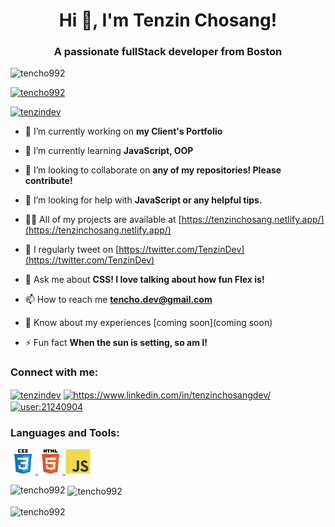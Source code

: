 <h1 align="center">Hi 👋, I'm Tenzin Chosang!</h1>
<h3 align="center">A passionate fullStack developer from Boston</h3>

<p align="left"> <img src="https://komarev.com/ghpvc/?username=tencho992&label=Profile%20views&color=0e75b6&style=flat" alt="tencho992" /> </p>

<p align="left"> <a href="https://github.com/ryo-ma/github-profile-trophy"><img src="https://github-profile-trophy.vercel.app/?username=tencho992" alt="tencho992" /></a> </p>

<p align="left"> <a href="https://twitter.com/tenzindev" target="blank"><img src="https://img.shields.io/twitter/follow/tenzindev?logo=twitter&style=for-the-badge" alt="tenzindev" /></a> </p>

- 🔭 I’m currently working on **my Client's Portfolio**

- 🌱 I’m currently learning **JavaScript, OOP**

- 👯 I’m looking to collaborate on **any of my repositories! Please contribute!**

- 🤝 I’m looking for help with **JavaScript or any helpful tips.**

- 👨‍💻 All of my projects are available at [https://tenzinchosang.netlify.app/](https://tenzinchosang.netlify.app/)

- 📝 I regularly tweet on [https://twitter.com/TenzinDev](https://twitter.com/TenzinDev)

- 💬 Ask me about **CSS! I love talking about how fun Flex is!**

- 📫 How to reach me **tencho.dev@gmail.com**

- 📄 Know about my experiences [coming soon](coming soon)

- ⚡ Fun fact **When the sun is setting, so am I!**

<h3 align="left">Connect with me:</h3>
<p align="left">
<a href="https://twitter.com/tenzindev" target="blank"><img align="center" src="https://raw.githubusercontent.com/rahuldkjain/github-profile-readme-generator/master/src/images/icons/Social/twitter.svg" alt="tenzindev" height="30" width="40" /></a>
<a href="https://linkedin.com/in/https://www.linkedin.com/in/tenzinchosangdev/" target="blank"><img align="center" src="https://raw.githubusercontent.com/rahuldkjain/github-profile-readme-generator/master/src/images/icons/Social/linked-in-alt.svg" alt="https://www.linkedin.com/in/tenzinchosangdev/" height="30" width="40" /></a>
<a href="https://stackoverflow.com/users/user:21240904" target="blank"><img align="center" src="https://raw.githubusercontent.com/rahuldkjain/github-profile-readme-generator/master/src/images/icons/Social/stack-overflow.svg" alt="user:21240904" height="30" width="40" /></a>
</p>

<h3 align="left">Languages and Tools:</h3>
<p align="left"><a href="https://www.w3schools.com/css/" target="_blank" rel="noreferrer"> <img src="https://raw.githubusercontent.com/devicons/devicon/master/icons/css3/css3-original-wordmark.svg" alt="css3" width="40" height="40"/> </a> <a href="https://www.w3.org/html/" target="_blank" rel="noreferrer"> <img src="https://raw.githubusercontent.com/devicons/devicon/master/icons/html5/html5-original-wordmark.svg" alt="html5" width="40" height="40"/> </a> <a href="https://developer.mozilla.org/en-US/docs/Web/JavaScript" target="_blank" rel="noreferrer"> <img src="https://raw.githubusercontent.com/devicons/devicon/master/icons/javascript/javascript-original.svg" alt="javascript" width="40" height="40"/> </a> </p>

<p><img align="left" src="https://github-readme-stats.vercel.app/api/top-langs?username=tencho992&show_icons=true&locale=en&layout=compact" alt="tencho992" /></p>

<p>&nbsp;<img align="center" src="https://github-readme-stats.vercel.app/api?username=tencho992&show_icons=true&locale=en" alt="tencho992" /></p>

<p><img align="center" src="https://github-readme-streak-stats.herokuapp.com/?user=tencho992&" alt="tencho992" /></p>
